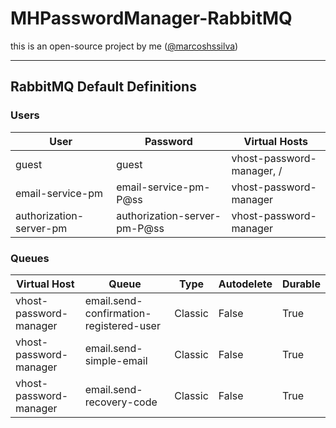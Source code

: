 # MHPasswordManager-RabbitMQ
this is an open-source project by me ([@marcoshssilva](https://github.com/marcoshssilva))

---

## RabbitMQ Default Definitions

### Users

| User                    | Password                     | Virtual Hosts             |
|-------------------------|------------------------------|---------------------------|
| guest                   | guest                        | vhost-password-manager, / |
| email-service-pm        | email-service-pm-P@ss        | vhost-password-manager    |
| authorization-server-pm | authorization-server-pm-P@ss | vhost-password-manager    |

### Queues

| Virtual Host           | Queue                                   | Type    | Autodelete | Durable |
|------------------------|-----------------------------------------|---------|------------|---------|
| vhost-password-manager | email.send-confirmation-registered-user | Classic | False      | True    |
| vhost-password-manager | email.send-simple-email                 | Classic | False      | True    |
| vhost-password-manager | email.send-recovery-code                | Classic | False      | True    |